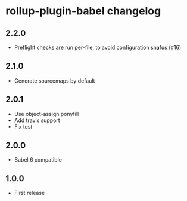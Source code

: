 # rollup-plugin-babel changelog

## 2.2.0

* Preflight checks are run per-file, to avoid configuration snafus ([#16](https://github.com/rollup/rollup-plugin-babel/issues/16))

## 2.1.0

* Generate sourcemaps by default

## 2.0.1

* Use object-assign ponyfill
* Add travis support
* Fix test

## 2.0.0

* Babel 6 compatible

## 1.0.0

* First release
